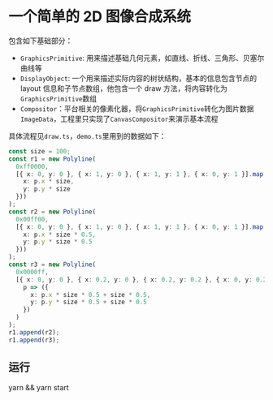 # 一个简单的 2D 图像合成系统

包含如下基础部分：

* `GraphicsPrimitive`: 用来描述基础几何元素，如直线、折线、三角形、贝塞尔曲线等
* `DisplayObject`: 一个用来描述实际内容的树状结构，基本的信息包含节点的 layout 信息和子节点数组，他包含一个 draw 方法，将内容转化为`GraphicsPrimitive`数组
* `Compositor`：平台相关的像素化器，将`GraphicsPrimitive`转化为图片数据`ImageData`，工程里只实现了`CanvasCompositor`来演示基本流程

具体流程见`draw.ts`，`demo.ts`里用到的数据如下：

```typescript
const size = 100;
const r1 = new Polyline(
  0xff0000,
  [{ x: 0, y: 0 }, { x: 1, y: 0 }, { x: 1, y: 1 }, { x: 0, y: 1 }].map(p => ({
    x: p.x * size,
    y: p.y * size
  }))
);
const r2 = new Polyline(
  0x00ff00,
  [{ x: 0, y: 0 }, { x: 1, y: 0 }, { x: 1, y: 1 }, { x: 0, y: 1 }].map(p => ({
    x: p.x * size * 0.5,
    y: p.y * size * 0.5
  }))
);
const r3 = new Polyline(
  0x0000ff,
  [{ x: 0, y: 0 }, { x: 0.2, y: 0 }, { x: 0.2, y: 0.2 }, { x: 0, y: 0.2 }].map(
    p => ({
      x: p.x * size * 0.5 + size * 0.5,
      y: p.y * size * 0.5 + size * 0.5
    })
  )
);
r1.append(r2);
r1.append(r3);
```

## 运行

yarn && yarn start
